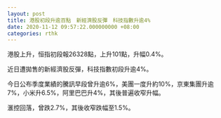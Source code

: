 ```yaml
---
layout: post
title: 港股初段升逾百點　新經濟股反彈　科技指數升逾4%
date: 2020-11-12 09:57:22.000000000 +08:00
categories: rthk
---
```


港股上升，恒指初段報26328點，上升101點，升幅0.4%。

近日遭拋售的新經濟股反彈，科技指數初段升逾4%。

今日公布季度業績的騰訊早段曾升逾6%，美團一度升約10%，京東集團升逾7%，小米升6.5%，阿里巴巴升4%，其後普遍收窄升幅。

滙控回落，曾跌2.7%，其後收窄跌幅至1.5%。
